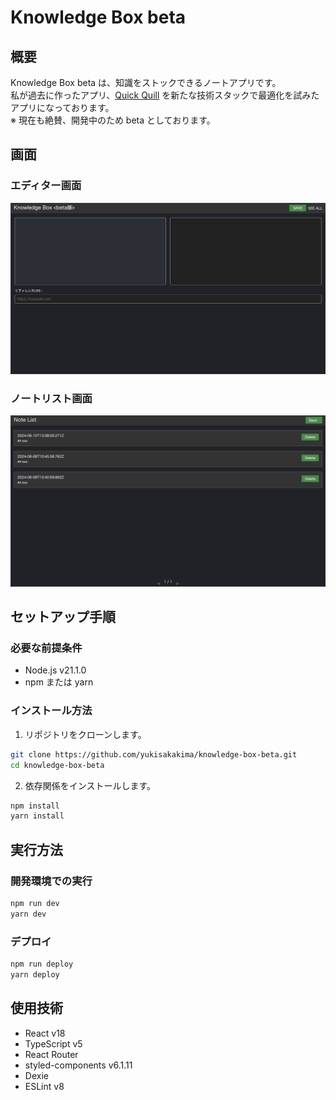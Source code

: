 # Knowledge Box beta

## 概要

Knowledge Box beta は、知識をストックできるノートアプリです。</br>
私が過去に作ったアプリ、[Quick Quill](https://quick-quill.herokuapp.com/) を新たな技術スタックで最適化を試みたアプリになっております。</br>
※ 現在も絶賛、開発中のため beta としております。

## 画面

### エディター画面

![エディダー画像](./src/assets/img/editor-img.png)

### ノートリスト画面

![ノートリスト](./src/assets/img/note-list-img.png)

## セットアップ手順

### 必要な前提条件

- Node.js v21.1.0
- npm または yarn

### インストール方法

1. リポジトリをクローンします。

```zsh
git clone https://github.com/yukisakakima/knowledge-box-beta.git
cd knowledge-box-beta
```

2. 依存関係をインストールします。

```zsh
npm install
yarn install
```

## 実行方法

### 開発環境での実行

```zsh
npm run dev
yarn dev
```

### デプロイ

```zsh
npm run deploy
yarn deploy
```

## 使用技術

- React v18
- TypeScript v5
- React Router
- styled-components v6.1.11
- Dexie
- ESLint v8
